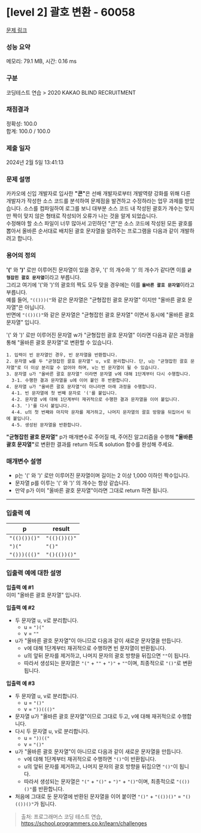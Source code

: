 # [level 2] 괄호 변환 - 60058 

[문제 링크](https://school.programmers.co.kr/learn/courses/30/lessons/60058) 

### 성능 요약

메모리: 79.1 MB, 시간: 0.16 ms

### 구분

코딩테스트 연습 > 2020 KAKAO BLIND RECRUITMENT

### 채점결과

정확성: 100.0<br/>합계: 100.0 / 100.0

### 제출 일자

2024년 2월 5일 13:41:13

### 문제 설명

<p>카카오에 신입 개발자로 입사한 <strong>"콘"</strong>은 선배 개발자로부터 개발역량 강화를 위해 다른 개발자가 작성한 소스 코드를 분석하여 문제점을 발견하고 수정하라는 업무 과제를 받았습니다. 소스를 컴파일하여 로그를 보니 대부분 소스 코드 내 작성된 괄호가 개수는 맞지만 짝이 맞지 않은 형태로 작성되어 오류가 나는 것을 알게 되었습니다.<br>
수정해야 할 소스 파일이 너무 많아서 고민하던 "콘"은 소스 코드에 작성된 모든 괄호를 뽑아서 올바른 순서대로 배치된 괄호 문자열을 알려주는 프로그램을 다음과 같이 개발하려고 합니다.</p>

<h3>용어의 정의</h3>

<p><strong>'('</strong> 와 <strong>')'</strong> 로만 이루어진 문자열이 있을 경우, '(' 의 개수와 ')' 의 개수가 같다면 이를 <strong><code>균형잡힌 괄호 문자열</code></strong>이라고 부릅니다.<br>
그리고 여기에 '('와 ')'의 괄호의 짝도 모두 맞을 경우에는 이를 <strong><code>올바른 괄호 문자열</code></strong>이라고 부릅니다.<br>
예를 들어, <code>"(()))("</code>와 같은 문자열은 "균형잡힌 괄호 문자열" 이지만 "올바른 괄호 문자열"은 아닙니다.<br>
반면에 <code>"(())()"</code>와 같은 문자열은 "균형잡힌 괄호 문자열" 이면서 동시에 "올바른 괄호 문자열" 입니다.</p>

<p>'(' 와 ')' 로만 이루어진 문자열 w가 "균형잡힌 괄호 문자열" 이라면 다음과 같은 과정을 통해 "올바른 괄호 문자열"로 변환할 수 있습니다.</p>
<div class="highlight"><pre class="codehilite"><code>1. 입력이 빈 문자열인 경우, 빈 문자열을 반환합니다. 
2. 문자열 w를 두 "균형잡힌 괄호 문자열" u, v로 분리합니다. 단, u는 "균형잡힌 괄호 문자열"로 더 이상 분리할 수 없어야 하며, v는 빈 문자열이 될 수 있습니다. 
3. 문자열 u가 "올바른 괄호 문자열" 이라면 문자열 v에 대해 1단계부터 다시 수행합니다. 
  3-1. 수행한 결과 문자열을 u에 이어 붙인 후 반환합니다. 
4. 문자열 u가 "올바른 괄호 문자열"이 아니라면 아래 과정을 수행합니다. 
  4-1. 빈 문자열에 첫 번째 문자로 '('를 붙입니다. 
  4-2. 문자열 v에 대해 1단계부터 재귀적으로 수행한 결과 문자열을 이어 붙입니다. 
  4-3. ')'를 다시 붙입니다. 
  4-4. u의 첫 번째와 마지막 문자를 제거하고, 나머지 문자열의 괄호 방향을 뒤집어서 뒤에 붙입니다. 
  4-5. 생성된 문자열을 반환합니다.
</code></pre></div>
<p><strong>"균형잡힌 괄호 문자열"</strong> p가 매개변수로 주어질 때, 주어진 알고리즘을 수행해 <strong>"올바른 괄호 문자열"</strong>로 변환한 결과를 return 하도록 solution 함수를 완성해 주세요.</p>

<h3>매개변수 설명</h3>

<ul>
<li>p는 '(' 와 ')' 로만 이루어진 문자열이며 길이는 2 이상 1,000 이하인 짝수입니다.</li>
<li>문자열 p를 이루는 '(' 와 ')' 의 개수는 항상 같습니다.</li>
<li>만약 p가 이미 "올바른 괄호 문자열"이라면 그대로 return 하면 됩니다.</li>
</ul>

<hr>

<h3>입출력 예</h3>
<table class="table">
        <thead><tr>
<th>p</th>
<th>result</th>
</tr>
</thead>
        <tbody><tr>
<td><code>"(()())()"</code></td>
<td><code>"(()())()"</code></td>
</tr>
<tr>
<td><code>")("</code></td>
<td><code>"()"</code></td>
</tr>
<tr>
<td><code>"()))((()"</code></td>
<td><code>"()(())()"</code></td>
</tr>
</tbody>
      </table>
<h3>입출력 예에 대한 설명</h3>

<p><strong>입출력 예 #1</strong><br>
이미 "올바른 괄호 문자열" 입니다.</p>

<p><strong>입출력 예 #2</strong></p>

<ul>
<li>두 문자열 u, v로 분리합니다.

<ul>
<li>u = <code>")("</code></li>
<li>v = <code>""</code></li>
</ul></li>
<li>u가 "올바른 괄호 문자열"이 아니므로 다음과 같이 새로운 문자열을 만듭니다.

<ul>
<li>v에 대해 1단계부터 재귀적으로 수행하면 빈 문자열이 반환됩니다.</li>
<li>u의 앞뒤 문자를 제거하고, 나머지 문자의 괄호 방향을 뒤집으면 <code>""</code>이 됩니다.</li>
<li>따라서 생성되는 문자열은 <code>"("</code> + <code>""</code> + <code>")"</code> + <code>""</code>이며, 최종적으로 <code>"()"</code>로 변환됩니다.</li>
</ul></li>
</ul>

<p><strong>입출력 예 #3</strong></p>

<ul>
<li>두 문자열 u, v로 분리합니다.

<ul>
<li>u =  <code>"()"</code></li>
<li>v =  <code>"))((()"</code></li>
</ul></li>
<li>문자열 u가 "올바른 괄호 문자열"이므로 그대로 두고, v에 대해 재귀적으로 수행합니다.</li>
<li>다시 두 문자열 u, v로 분리합니다.

<ul>
<li>u = <code>"))(("</code></li>
<li>v = <code>"()"</code></li>
</ul></li>
<li>u가 "올바른 괄호 문자열"이 아니므로 다음과 같이 새로운 문자열을 만듭니다.

<ul>
<li>v에 대해 1단계부터 재귀적으로 수행하면 <code>"()"</code>이 반환됩니다.</li>
<li>u의 앞뒤 문자를 제거하고, 나머지 문자의 괄호 방향을 뒤집으면 <code>"()"</code>이 됩니다.</li>
<li>따라서 생성되는 문자열은 <code>"("</code> + <code>"()"</code> + <code>")"</code> + <code>"()"</code>이며, 최종적으로 <code>"(())()"</code>를 반환합니다.</li>
</ul></li>
<li>처음에 그대로 둔 문자열에 반환된 문자열을 이어 붙이면 <code>"()"</code> + <code>"(())()"</code> = <code>"()(())()"</code>가 됩니다.</li>
</ul>


> 출처: 프로그래머스 코딩 테스트 연습, https://school.programmers.co.kr/learn/challenges